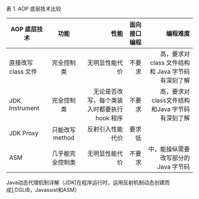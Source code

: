 表 1. AOP 底层技术比较

|AOP 底层技术	|功能	|性能|	面向接口编程|	编程难度|
| ------------- |:-------------:|-------------:|-------------:|-------------:|
|直接改写 class 文件	|完全控制类|	无明显性能代价|	不要求|	高，要求对 class 文件结构和 Java 字节码有深刻了解|
|JDK Instrument	|完全控制类|	无论是否改写，每个类装入时都要执行 hook 程序	|不要求|	高，要求对 class文件结构和Java 字节码有深刻了解|
|JDK Proxy	|只能改写 method|	反射引入性能代价|	要求	低|
|ASM	|几乎能完全控制类|	无明显性能代价|	不要求|	中，能操纵需要改写部分的 Java 字节码|


Java动态代理机制详解（JDK[在程序运行时，运用反射机制动态创建而成],CGLIB，Javassist和ASM）


